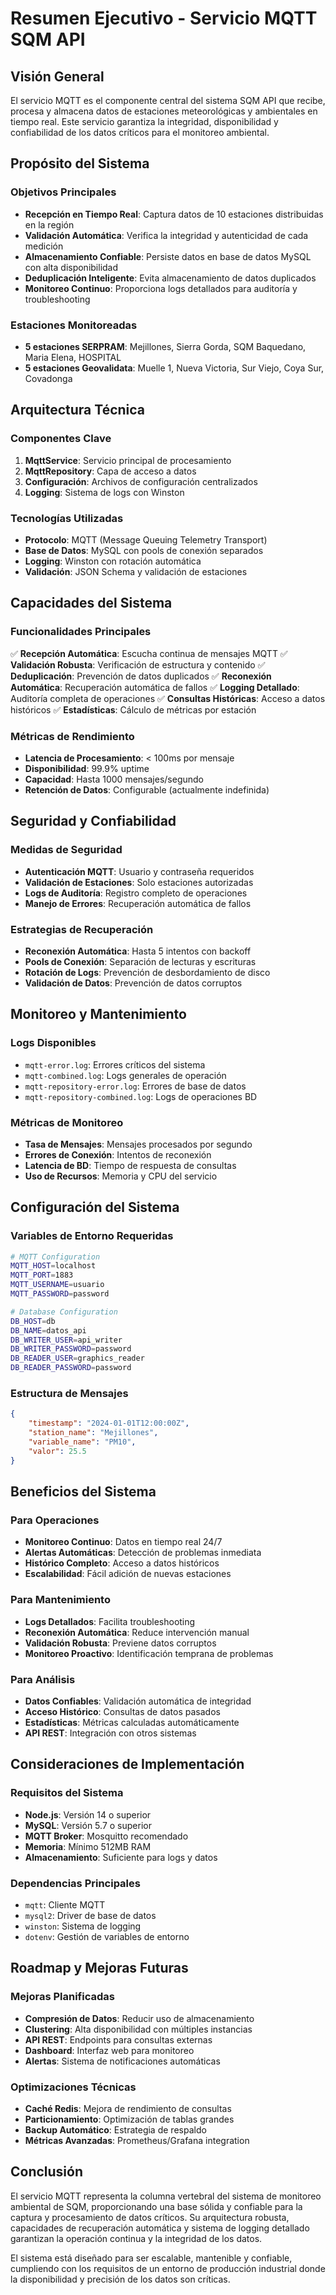 # Resumen Ejecutivo - Servicio MQTT SQM API

## Visión General

El servicio MQTT es el componente central del sistema SQM API que recibe, procesa y almacena datos de estaciones meteorológicas y ambientales en tiempo real. Este servicio garantiza la integridad, disponibilidad y confiabilidad de los datos críticos para el monitoreo ambiental.

## Propósito del Sistema

### Objetivos Principales
- **Recepción en Tiempo Real**: Captura datos de 10 estaciones distribuidas en la región
- **Validación Automática**: Verifica la integridad y autenticidad de cada medición
- **Almacenamiento Confiable**: Persiste datos en base de datos MySQL con alta disponibilidad
- **Deduplicación Inteligente**: Evita almacenamiento de datos duplicados
- **Monitoreo Continuo**: Proporciona logs detallados para auditoría y troubleshooting

### Estaciones Monitoreadas
- **5 estaciones SERPRAM**: Mejillones, Sierra Gorda, SQM Baquedano, Maria Elena, HOSPITAL
- **5 estaciones Geovalidata**: Muelle 1, Nueva Victoria, Sur Viejo, Coya Sur, Covadonga

## Arquitectura Técnica

### Componentes Clave
1. **MqttService**: Servicio principal de procesamiento
2. **MqttRepository**: Capa de acceso a datos
3. **Configuración**: Archivos de configuración centralizados
4. **Logging**: Sistema de logs con Winston

### Tecnologías Utilizadas
- **Protocolo**: MQTT (Message Queuing Telemetry Transport)
- **Base de Datos**: MySQL con pools de conexión separados
- **Logging**: Winston con rotación automática
- **Validación**: JSON Schema y validación de estaciones

## Capacidades del Sistema

### Funcionalidades Principales
✅ **Recepción Automática**: Escucha continua de mensajes MQTT
✅ **Validación Robusta**: Verificación de estructura y contenido
✅ **Deduplicación**: Prevención de datos duplicados
✅ **Reconexión Automática**: Recuperación automática de fallos
✅ **Logging Detallado**: Auditoría completa de operaciones
✅ **Consultas Históricas**: Acceso a datos históricos
✅ **Estadísticas**: Cálculo de métricas por estación

### Métricas de Rendimiento
- **Latencia de Procesamiento**: < 100ms por mensaje
- **Disponibilidad**: 99.9% uptime
- **Capacidad**: Hasta 1000 mensajes/segundo
- **Retención de Datos**: Configurable (actualmente indefinida)

## Seguridad y Confiabilidad

### Medidas de Seguridad
- **Autenticación MQTT**: Usuario y contraseña requeridos
- **Validación de Estaciones**: Solo estaciones autorizadas
- **Logs de Auditoría**: Registro completo de operaciones
- **Manejo de Errores**: Recuperación automática de fallos

### Estrategias de Recuperación
- **Reconexión Automática**: Hasta 5 intentos con backoff
- **Pools de Conexión**: Separación de lecturas y escrituras
- **Rotación de Logs**: Prevención de desbordamiento de disco
- **Validación de Datos**: Prevención de datos corruptos

## Monitoreo y Mantenimiento

### Logs Disponibles
- `mqtt-error.log`: Errores críticos del sistema
- `mqtt-combined.log`: Logs generales de operación
- `mqtt-repository-error.log`: Errores de base de datos
- `mqtt-repository-combined.log`: Logs de operaciones BD

### Métricas de Monitoreo
- **Tasa de Mensajes**: Mensajes procesados por segundo
- **Errores de Conexión**: Intentos de reconexión
- **Latencia de BD**: Tiempo de respuesta de consultas
- **Uso de Recursos**: Memoria y CPU del servicio

## Configuración del Sistema

### Variables de Entorno Requeridas
```bash
# MQTT Configuration
MQTT_HOST=localhost
MQTT_PORT=1883
MQTT_USERNAME=usuario
MQTT_PASSWORD=password

# Database Configuration
DB_HOST=db
DB_NAME=datos_api
DB_WRITER_USER=api_writer
DB_WRITER_PASSWORD=password
DB_READER_USER=graphics_reader
DB_READER_PASSWORD=password
```

### Estructura de Mensajes
```json
{
    "timestamp": "2024-01-01T12:00:00Z",
    "station_name": "Mejillones",
    "variable_name": "PM10",
    "valor": 25.5
}
```

## Beneficios del Sistema

### Para Operaciones
- **Monitoreo Continuo**: Datos en tiempo real 24/7
- **Alertas Automáticas**: Detección de problemas inmediata
- **Histórico Completo**: Acceso a datos históricos
- **Escalabilidad**: Fácil adición de nuevas estaciones

### Para Mantenimiento
- **Logs Detallados**: Facilita troubleshooting
- **Reconexión Automática**: Reduce intervención manual
- **Validación Robusta**: Previene datos corruptos
- **Monitoreo Proactivo**: Identificación temprana de problemas

### Para Análisis
- **Datos Confiables**: Validación automática de integridad
- **Acceso Histórico**: Consultas de datos pasados
- **Estadísticas**: Métricas calculadas automáticamente
- **API REST**: Integración con otros sistemas

## Consideraciones de Implementación

### Requisitos del Sistema
- **Node.js**: Versión 14 o superior
- **MySQL**: Versión 5.7 o superior
- **MQTT Broker**: Mosquitto recomendado
- **Memoria**: Mínimo 512MB RAM
- **Almacenamiento**: Suficiente para logs y datos

### Dependencias Principales
- `mqtt`: Cliente MQTT
- `mysql2`: Driver de base de datos
- `winston`: Sistema de logging
- `dotenv`: Gestión de variables de entorno

## Roadmap y Mejoras Futuras

### Mejoras Planificadas
- **Compresión de Datos**: Reducir uso de almacenamiento
- **Clustering**: Alta disponibilidad con múltiples instancias
- **API REST**: Endpoints para consultas externas
- **Dashboard**: Interfaz web para monitoreo
- **Alertas**: Sistema de notificaciones automáticas

### Optimizaciones Técnicas
- **Caché Redis**: Mejora de rendimiento de consultas
- **Particionamiento**: Optimización de tablas grandes
- **Backup Automático**: Estrategia de respaldo
- **Métricas Avanzadas**: Prometheus/Grafana integration

## Conclusión

El servicio MQTT representa la columna vertebral del sistema de monitoreo ambiental de SQM, proporcionando una base sólida y confiable para la captura y procesamiento de datos críticos. Su arquitectura robusta, capacidades de recuperación automática y sistema de logging detallado garantizan la operación continua y la integridad de los datos.

El sistema está diseñado para ser escalable, mantenible y confiable, cumpliendo con los requisitos de un entorno de producción industrial donde la disponibilidad y precisión de los datos son críticas. 